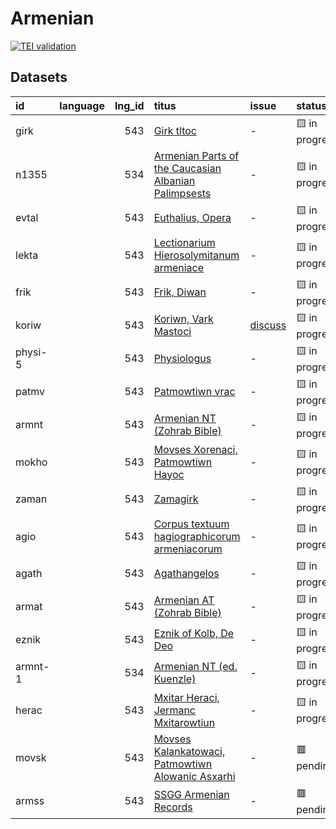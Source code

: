 # Armenian
[![TEI validation](https://github.com/TITUS-2-0/armenian/actions/workflows/validate.yaml/badge.svg?branch=main)](https://github.com/TITUS-2-0/armenian/actions/workflows/validate.yaml)
## Datasets
| id      | language   |   lng_id | titus                                                                                                                   | issue                                                     | status         |
|:--------|:-----------|---------:|:------------------------------------------------------------------------------------------------------------------------|:----------------------------------------------------------|:---------------|
| girk    |            |      543 | [Girk tltoc](http://titus.uni-frankfurt.de/texte/etcs/arm/girk/girk.htm)                                                | -                                                         | 🟨 in progress |
| n1355   |            |      534 | [Armenian Parts of the Caucasian Albanian Palimpsests](http://titus.uni-frankfurt.de/texte/etcc/arm/n1355arm/n1355.htm) | -                                                         | 🟨 in progress |
| evtal   |            |      543 | [Euthalius, Opera](http://titus.uni-frankfurt.de/texte/etcs/arm/evtali/evtal.htm)                                       | -                                                         | 🟨 in progress |
| lekta   |            |      543 | [Lectionarium Hierosolymitanum armeniace](http://titus.uni-frankfurt.de/texte/etcs/arm/lektarm/lekta.htm)               | -                                                         | 🟨 in progress |
| frik    |            |      543 | [Frik, Diwan](http://titus.uni-frankfurt.de/texte/etcs/arm/frik/frik.htm)                                               | -                                                         | 🟨 in progress |
| koriw   |            |      543 | [Koriwn, Vark Mastoci](http://titus.uni-frankfurt.de/texte/etcs/arm/koriwn/koriw.htm)                                   | [discuss](https://github.com/TITUS-2-0/armenian/issues/1) | 🟨 in progress |
| physi-5 |            |      543 | [Physiologus](http://titus.uni-frankfurt.de/texte/etcs/arm/physiom/physi.htm)                                           | -                                                         | 🟨 in progress |
| patmv   |            |      543 | [Patmowtiwn vrac](http://titus.uni-frankfurt.de/texte/etcs/arm/patmvrac/patmv.htm)                                      | -                                                         | 🟨 in progress |
| armnt   |            |      543 | [Armenian NT (Zohrab Bible)](http://titus.uni-frankfurt.de/texte/etcs/arm/zohrab/armnt/armnt.htm)                       | -                                                         | 🟨 in progress |
| mokho   |            |      543 | [Movses Xorenaci, Patmowtiwn Hayoc](http://titus.uni-frankfurt.de/texte/etcs/arm/mokhor/mokho.htm)                      | -                                                         | 🟨 in progress |
| zaman   |            |      543 | [Zamagirk](http://titus.uni-frankfurt.de/texte/etcs/arm/zamanak/zaman.htm)                                              | -                                                         | 🟨 in progress |
| agio    |            |      543 | [Corpus textuum hagiographicorum armeniacorum](http://titus.uni-frankfurt.de/texte/etcs/arm/agio/agio.htm)              | -                                                         | 🟨 in progress |
| agath   |            |      543 | [Agathangelos](http://titus.uni-frankfurt.de/texte/etcs/arm/agath/agath.htm)                                            | -                                                         | 🟨 in progress |
| armat   |            |      543 | [Armenian AT (Zohrab Bible)](http://titus.uni-frankfurt.de/texte/etcs/arm/zohrab/armat/armat.htm)                       | -                                                         | 🟨 in progress |
| eznik   |            |      543 | [Eznik of Kolb, De Deo](http://titus.uni-frankfurt.de/texte/etcs/arm/eznik/eznik.htm)                                   | -                                                         | 🟨 in progress |
| armnt-1 |            |      534 | [Armenian NT (ed. Kuenzle)](http://titus.uni-frankfurt.de/texte/etcc/arm/armntbk/armnt.htm)                             | -                                                         | 🟨 in progress |
| herac   |            |      543 | [Mxitar Heraci, Jermanc Mxitarowtiun](http://titus.uni-frankfurt.de/texte/etcs/arm/heraci/herac.htm)                    | -                                                         | 🟨 in progress |
| movsk   |            |      543 | [Movses Kalankatowaci, Patmowtiwn Alowanic Asxarhi](http://titus.uni-frankfurt.de/texte/etcs/arm/movskal/movsk.htm)     | -                                                         | 🟥 pending     |
| armss   |            |      543 | [SSGG Armenian Records](http://titus.uni-frankfurt.de/texte/etce/cauc/armen/armssgg/armss.htm)                          | -                                                         | 🟥 pending     |